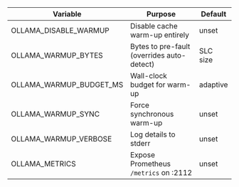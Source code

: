 | Variable | Purpose | Default |
|----------|---------|---------|
| OLLAMA_DISABLE_WARMUP | Disable cache warm-up entirely | unset |
| OLLAMA_WARMUP_BYTES | Bytes to pre-fault (overrides auto-detect) | SLC size |
| OLLAMA_WARMUP_BUDGET_MS | Wall-clock budget for warm-up | adaptive |
| OLLAMA_WARMUP_SYNC | Force synchronous warm-up | unset |
| OLLAMA_WARMUP_VERBOSE | Log details to stderr | unset |
| OLLAMA_METRICS | Expose Prometheus `/metrics` on :2112 | unset |

